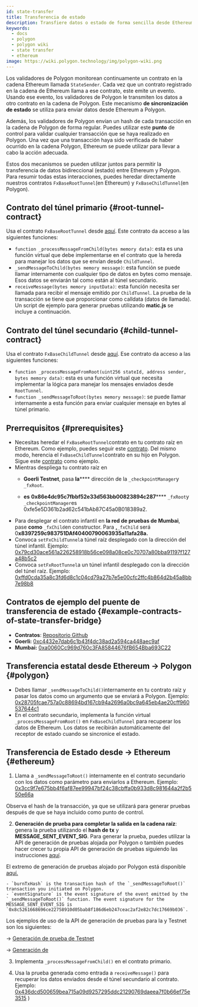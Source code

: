 ```yaml
---
id: state-transfer
title: Transferencia de estado
description: Transfiere datos o estado de forma sencilla desde Ethereum a Polygon.
keywords:
  - docs
  - polygon
  - polygon wiki
  - state transfer
  - ethereum
image: https://wiki.polygon.technology/img/polygon-wiki.png
---
```


Los validadores de Polygon monitorean continuamente un contrato en la cadena Ethereum llamada `StateSender`. Cada vez que un contrato registrado en la cadena de Ethereum llama a ese contrato, este emite un evento. Usando ese evento, los validadores de Polygon le transmiten los datos a otro contrato en la cadena de Polygon. Este mecanismo **de sincronización de estado** se utiliza para enviar datos desde Ethereum a Polygon.

Además, los validadores de Polygon envían un hash de cada transacción en la cadena de Polygon de forma regular. Puedes utilizar este **punto** de control para validar cualquier transacción que se haya realizado en Polygon. Una vez que una transacción haya sido verificada de haber ocurrido en la cadena Polygon, Ethereum se puede utilizar para llevar a cabo la acción adecuada.

Estos dos mecanismos se pueden utilizar juntos para permitir la transferencia de datos bidireccional (estado) entre Ethereum y Polygon. Para resumir todas estas interacciones, puedes heredar directamente nuestros contratos `FxBaseRootTunnel`(en Ethereum) y `FxBaseChildTunnel`(en Polygon).

## Contrato del túnel primario {#root-tunnel-contract}

Usa el contrato `FxBaseRootTunnel` desde [aquí](https://github.com/jdkanani/fx-portal/blob/main/contracts/tunnel/FxBaseRootTunnel.sol). Este contrato da acceso a las siguientes funciones:

- `function _processMessageFromChild(bytes memory data)`: esta es una función virtual que debe implementarse en el contrato que la hereda para manejar los datos que se envían desde `ChildTunnel`.
- `_sendMessageToChild(bytes memory message)`: esta función se puede llamar internamente con cualquier tipo de datos en bytes como mensaje. Esos datos se enviarán tal como están al túnel secundario.
- `receiveMessage(bytes memory inputData)`: esta función necesita ser llamada para recibir el mensaje emitido por `ChildTunnel`. La prueba de la transacción se tiene que proporcionar como calldata (datos de llamada). Un script de ejemplo para generar pruebas utilizando **matic.js** se incluye a continuación.

## Contrato del túnel secundario {#child-tunnel-contract}

Usa el contrato `FxBaseChildTunnel` desde [aquí](https://github.com/jdkanani/fx-portal/blob/main/contracts/tunnel/FxBaseChildTunnel.sol). Ese contrato da acceso a las siguientes funciones:

- `function _processMessageFromRoot(uint256 stateId, address sender, bytes memory data)`: esta es una función virtual que necesita implementar la lógica para manejar los mensajes enviados desde `RootTunnel`.
- `function _sendMessageToRoot(bytes memory message)`: se puede llamar internamente a esta función para enviar cualquier mensaje en bytes al túnel primario.

## Prerrequisitos {#prerequisites}

- Necesitas heredar el `FxBaseRootTunnel`contrato en tu contrato raíz en Ethereum. Como ejemplo, puedes seguir este [contrato](https://github.com/jdkanani/fx-portal/blob/main/contracts/examples/state-transfer/FxStateRootTunnel.sol). Del mismo modo, herencia el `FxBaseChildTunnel`contrato en su hijo en Polygon. Sigue este [contrato](https://github.com/jdkanani/fx-portal/blob/main/contracts/examples/state-transfer/FxStateChildTunnel.sol) como ejemplo.
- Mientras despliega tu contrato raíz en
  - **Goerli Testnet**, pasa **la****** dirección de la    `_checkpointManager`y `_fxRoot`.

  -  **es** **0x86e4dc95c7fbbf52e33d563bb00823894c287****** `_fxRoot`y `_checkpointManager`es 0xfe5e5D361b2ad62c541bAb87C45a0B018389a2.
- Para desplegar el contrato infantil en **la red de pruebas de Mumbai**, pase  **como** `_fxChild`en constructor. Para   **,**`_fxChild` será 0**x8397259c983751DAf40400790063935a11afa28a.**
- Convoca `setFxChildTunnel`a túnel raíz desplegado con la dirección del túnel infantil. Ejemplo: [0x79cd30ace561a226258918b56ce098a08ce0c70707a80bba91197f127a48b5c2](https://goerli.etherscan.io/tx/0x79cd30ace561a226258918b56ce098a08ce0c70707a80bba91197f127a48b5c2)
- Convoca `setFxRootTunnel`a un túnel infantil desplegado con la dirección del túnel raíz. Ejemplo: [0xffd0cda35a8c3fd6d8c1c04cd79a27b7e5e00cfc2ffc4b864d2b45a8bb7e98b8](https://mumbai.polygonscan.com/tx/0xffd0cda35a8c3fd6d8c1c04cd79a27b7e5e00cfc2ffc4b864d2b45a8bb7e98b8/internal-transactions)

## Contratos de ejemplo del puente de transferencia de estado {#example-contracts-of-state-transfer-bridge}

- **Contratos**: [Repositorio Github](https://github.com/jdkanani/fx-portal/tree/main/contracts/tunnel)
- **Goerli:** [0xc4432e7dab6c1b43f4dc38ad2a594ca448aec9af](https://goerli.etherscan.io/address/0xc4432e7dab6c1b43f4dc38ad2a594ca448aec9af)
- **Mumbai:** [0xa0060Cc969d760c3FA85844676fB654Bba693C22](https://mumbai.polygonscan.com/address/0xa0060Cc969d760c3FA85844676fB654Bba693C22/transactions)

## Transferencia estatal desde Ethereum → Polygon {#polygon}

- Debes llamar `_sendMessageToChild()`internamente en tu contrato raíz y pasar los datos como un argumento que se enviará a Polygon. Ejemplo: [0x28705fcae757a0c88694bd167cb94a2696a0bc9a645eb4ae20cff960537644c1](https://goerli.etherscan.io/tx/0x28705fcae757a0c88694bd167cb94a2696a0bc9a645eb4ae20cff960537644c1)
- En el contrato secundario, implementa la función virtual `_processMessageFromRoot()` en `FxBaseChildTunnel` para recuperar los datos de Ethereum. Los datos se recibirán automáticamente del receptor de estado cuando se sincronice el estado.

## Transferencia de Estado desde  → Ethereum {#ethereum}

1. Llama a `_sendMessageToRoot()` internamente en el contrato secundario con los datos como parámetro para enviarlos a Ethereum. Ejemplo: [0x3cc9f7e675bb4f6af87ee99947bf24c38cbffa0b933d8c981644a2f2b550e66a](https://mumbai.polygonscan.com/tx/0x3cc9f7e675bb4f6af87ee99947bf24c38cbffa0b933d8c981644a2f2b550e66a/logs)

Observa el hash de la transacción, ya que se utilizará para generar pruebas después de que se haya incluido como punto de control.

2. **Generación de prueba para completar la salida en la cadena raíz**: genera la prueba utilizando el **hash de tx** y **MESSAGE_SENT_EVENT_SIG**. Para generar la prueba, puedes utilizar la API de generación de pruebas alojada por Polygon o también puedes hacer crecer tu propia API de generación de pruebas siguiendo las instrucciones [aquí](https://github.com/maticnetwork/proof-generation-api).

El extremo de generación de pruebas alojado por Polygon está disponible [aquí.](https://proof-generator.polygon.technology/api/v1/matic/exit-payload/{burnTxHash}?eventSignature={eventSignature})

    - `burnTxHash` is the transaction hash of the `_sendMessageToRoot()` transaction you initiated on Polygon.
    - `eventSignature` is the event signature of the event emitted by the `_sendMessageToRoot()` function. The event signature for the MESSAGE_SENT_EVENT_SIG is `0x8c5261668696ce22758910d05bab8f186d6eb247ceac2af2e82c7dc17669b036`.

Los ejemplos de uso de la API de generación de pruebas para la  y Testnet son los siguientes:

→ [Generación de prueba de Testnet](https://proof-generator.polygon.technology/api/v1/mumbai/exit-payload/0x4756b76a9611cffee3d2eb645819e988c34615621ea256f818ab788d81e1f838?eventSignature=0x8c5261668696ce22758910d05bab8f186d6eb247ceac2af2e82c7dc17669b036)

→ [Generación de   ](https://proof-generator.polygon.technology/api/v1/matic/exit-payload/0x70bb6dbee84bd4ef1cd1891c666733d0803d81ac762ff7fdc4726e4525c1e23b?eventSignature=0x8c5261668696ce22758910d05bab8f186d6eb247ceac2af2e82c7dc17669b036)

3. Implementa `_processMessageFromChild()` en el contrato primario.

4. Usa la prueba generada como entrada a `receiveMessage()` para recuperar los datos enviados desde el túnel secundario al contrato. Ejemplo: [0x436dcd500659bea715a09d9257295ddc21290769daeea7f0b66ef75e3515](https://goerli.etherscan.io/tx/0x436dcd500659bea715a09d9257295ddc21290769daeea7f0b666166ef75e3515) )
